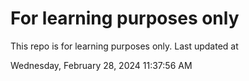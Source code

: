 # For learning purposes only
This repo is for learning purposes only.
Last updated at

Wednesday, February 28, 2024 11:37:56 AM

